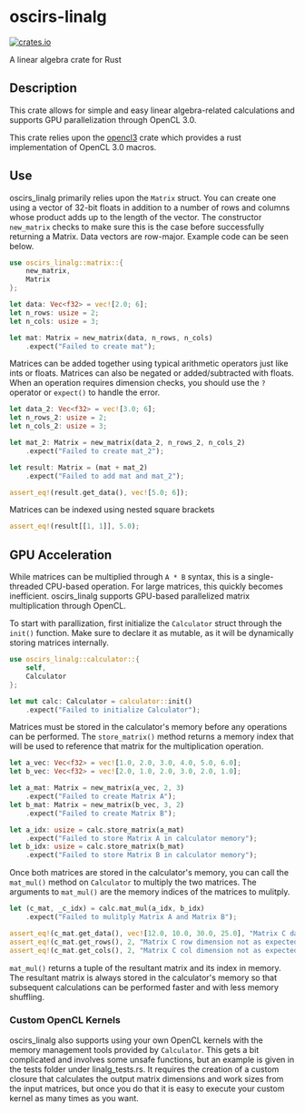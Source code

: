 # oscirs-linalg

[![crates.io](https://shields.io/crates/v/oscirs_linalg)](https://crates.io/crates/oscirs_linalg)

A linear algebra crate for Rust

## Description

This crate allows for simple and easy linear algebra-related calculations and supports GPU parallelization through OpenCL 3.0.

This crate relies upon the [opencl3](https://crates.io/crates/opencl3) crate which provides a rust implementation of OpenCL 3.0 macros.

## Use

oscirs_linalg primarily relies upon the `Matrix` struct. You can create one using a vector of 32-bit floats in addition to a number of rows and columns whose product adds up to the length of the vector. The constructor `new_matrix` checks to make sure this is the case before successfully returning a Matrix. Data vectors are row-major. Example code can be seen below.

```rust
use oscirs_linalg::matrix::{
    new_matrix,
    Matrix
};

let data: Vec<f32> = vec![2.0; 6];
let n_rows: usize = 2;
let n_cols: usize = 3;

let mat: Matrix = new_matrix(data, n_rows, n_cols)
    .expect("Failed to create mat");
```

Matrices can be added together using typical arithmetic operators just like ints or floats. Matrices can also be negated or added/subtracted with floats. When an operation requires dimension checks, you should use the `?` operator or `expect()` to handle the error.

```rust
let data_2: Vec<f32> = vec![3.0; 6];
let n_rows_2: usize = 2;
let n_cols_2: usize = 3;

let mat_2: Matrix = new_matrix(data_2, n_rows_2, n_cols_2)
    .expect("Failed to create mat_2");

let result: Matrix = (mat + mat_2)
    .expect("Failed to add mat and mat_2");

assert_eq!(result.get_data(), vec![5.0; 6]);
```

Matrices can be indexed using nested square brackets

```rust
assert_eq!(result[[1, 1]], 5.0);
```

## GPU Acceleration

While matrices can be multiplied through `A * B` syntax, this is a single-threaded CPU-based operation. For large matrices, this quickly becomes inefficient. oscirs_linalg supports GPU-based parallelized matrix multiplication through OpenCL.

To start with parallization, first initialize the `Calculator` struct through the `init()` function. Make sure to declare it as mutable, as it will be dynamically storing matrices internally. 

```rust
use oscirs_linalg::calculator::{
    self,
    Calculator
};

let mut calc: Calculator = calculator::init()
    .expect("Failed to initialize Calculator");
```

Matrices must be stored in the calculator's memory before any operations can be performed. The `store_matrix()` method returns a memory index that will be used to reference that matrix for the multiplication operation.

```rust
let a_vec: Vec<f32> = vec![1.0, 2.0, 3.0, 4.0, 5.0, 6.0];
let b_vec: Vec<f32> = vec![2.0, 1.0, 2.0, 3.0, 2.0, 1.0];

let a_mat: Matrix = new_matrix(a_vec, 2, 3)
    .expect("Failed to create Matrix A");
let b_mat: Matrix = new_matrix(b_vec, 3, 2)
    .expect("Failed to create Matrix B");

let a_idx: usize = calc.store_matrix(a_mat)
    .expect("Failed to store Matrix A in calculator memory");
let b_idx: usize = calc.store_matrix(b_mat)
    .expect("Failed to store Matrix B in calculator memory");
```

Once both matrices are stored in the calculator's memory, you can call the `mat_mul()` method on `Calculator` to multiply the two matrices. The arguments to `mat_mul()` are the memory indices of the matrices to mulitply.

```rust
let (c_mat, _c_idx) = calc.mat_mul(a_idx, b_idx)
    .expect("Failed to mulitply Matrix A and Matrix B");

assert_eq!(c_mat.get_data(), vec![12.0, 10.0, 30.0, 25.0], "Matrix C data not as expected");
assert_eq!(c_mat.get_rows(), 2, "Matrix C row dimension not as expected");
assert_eq!(c_mat.get_cols(), 2, "Matrix C col dimension not as expected");
```

`mat_mul()` returns a tuple of the resultant matrix and its index in memory. The resultant matrix is always stored in the calculator's memory so that subsequent calculations can be performed faster and with less memory shuffling.

### Custom OpenCL Kernels
oscirs_linalg also supports using your own OpenCL kernels with the memory management tools provided by `Calculator`. This gets a bit complicated and involves some unsafe functions, but an example is given in the tests folder under linalg_tests.rs. It requires the creation of a custom closure that calculates the output matrix dimensions and work sizes from the input matrices, but once you do that it is easy to execute your custom kernel as many times as you want.
